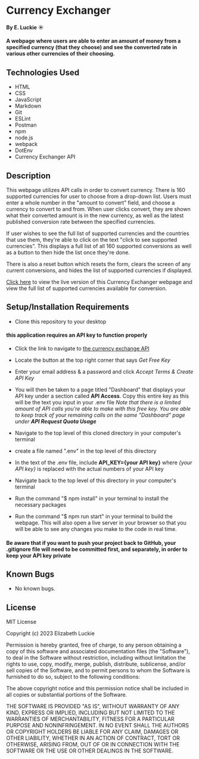 # Currency Exchanger

#### By E. Luckie ☀️

#### A webpage where users are able to enter an amount of money from a specified currency (that they choose) and see the converted rate in various other currencies of their choosing.

## Technologies Used

* HTML
* CSS
* JavaScript
* Markdown
* Git
* ESLint
* Postman
* npm
* node.js
* webpack
* DotEnv
* Currency Exchanger API

## Description

This webpage utilizes API calls in order to convert currency. There is 160 supported currencies for user to choose from a drop-down list. Users must enter a whole number in the "amount to convert" field, and choose a currency to convert to and from. When user clicks convert, they are shown what their converted amount is in the new currency, as well as the latest published conversion rate between the specified currencies. 

If user wishes to see the full list of supported currencies and the countries that use them, they're able to click on the text "click to see supported currencies". This displays a full list of all 160 supported conversions as well as a button to then hide the list once they're done.

There is also a reset button which resets the form, clears the screen of any current conversions, and hides the list of supported currencies if displayed. 

[Click here](https://eluckie.github.io/currency-exchanger/) to view the live version of this Currency Exchanger webpage and view the full list of supported currencies available for conversion.

## Setup/Installation Requirements

* Clone this repository to your desktop
#### this application requires an API key to function properly
* Click the link to navigate to [the currency exchange API](https://www.exchangerate-api.com/)
* Locate the button at the top right corner that says _Get Free Key_
* Enter your email address & a password and click _Accept Terms & Create API Key_
* You will then be taken to a page titled "Dashboard" that displays your API key under a section called **API Access**. Copy this entire key as this will be the text you input in your .env file
_Note that there is a limited amount of API calls you're able to make with this free key. You are able to keep track of your remaining calls on the same "Dashboard" page under **API Request Quota Usage**_


* Navigate to the top level of this cloned directory in your computer's terminal
* create a file named ".env" in the top level of this directory
* In the text of the .env file, include **API_KEY={your API key}** where _{your API key}_ is replaced with the actual numbers of your API key
* Navigate back to the top level of this directory in your computer's terminal
* Run the command "$ npm install" in your terminal to install the necessary packages
* Run the command "$ npm run start" in your terminal to build the webpage. This will also open a live server in your browser so that you will be able to see any changes you make to the code in real time.
#### Be aware that if you want to push your project back to GitHub, your .gitignore file will need to be committed first, and separately, in order to keep your API key private

## Known Bugs

* No known bugs.

## License

MIT License

Copyright (c) 2023 Elizabeth Luckie

Permission is hereby granted, free of charge, to any person obtaining a copy of this software and associated documentation files (the "Software"), to deal in the Software without restriction, including without limitation the rights to use, copy, modify, merge, publish, distribute, sublicense, and/or sell copies of the Software, and to permit persons to whom the Software is furnished to do so, subject to the following conditions:

The above copyright notice and this permission notice shall be included in all copies or substantial portions of the Software.

THE SOFTWARE IS PROVIDED "AS IS", WITHOUT WARRANTY OF ANY KIND, EXPRESS OR IMPLIED, INCLUDING BUT NOT LIMITED TO THE WARRANTIES OF MERCHANTABILITY, FITNESS FOR A PARTICULAR PURPOSE AND NONINFRINGEMENT. IN NO EVENT SHALL THE AUTHORS OR COPYRIGHT HOLDERS BE LIABLE FOR ANY CLAIM, DAMAGES OR OTHER LIABILITY, WHETHER IN AN ACTION OF CONTRACT, TORT OR OTHERWISE, ARISING FROM, OUT OF OR IN CONNECTION WITH THE SOFTWARE OR THE USE OR OTHER DEALINGS IN THE SOFTWARE.
